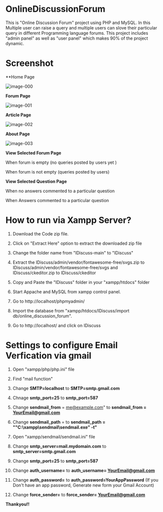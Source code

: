 # OnlineDiscussionForum
This is "Online Discussion Forum" project using PHP and MySQL.
In this Multiple user can raise a query and multiple users can slove their particular query in different Programming language forums.
This project includes "admin panel" as well as "user panel" which makes 90% of the project dynamic.
# Screenshot
**Home Page

![image-000](https://user-images.githubusercontent.com/74658164/181384523-78ada5e3-51b9-4422-af52-2d1a723c6709.jpg)

**Forum Page**

![image-001](https://user-images.githubusercontent.com/74658164/181384658-13fc5572-4a75-4b45-9e4e-d6720579b062.jpg)

**Article Page**

![image-002](https://user-images.githubusercontent.com/74658164/181384802-52b906fa-67bb-4585-a130-88a54c7ff6df.jpg)

**About Page**

![image-003](https://user-images.githubusercontent.com/74658164/181384905-70a89f38-f070-4884-bf06-921f0b186eca.jpg)

**View Selected Forum Page**

When forum is empty (no queries posted by users yet )

When forum is not empty (queries posted by users)

**View Selected Question Page**

When no answers commented to a particular question

When Answers commented to a particular question




# How to run via Xampp Server? 
1)  Download the Code zip file.

2)  Click on "Extract Here" option to extract the downloaded zip file

3)  Change the folder name from "IDiscuss-main" to "IDiscuss"

4)  Extract the IDiscuss/admin/vendor/fontawesome-free/svgs.zip to IDiscuss/admin/vendor/fontawesome-free/svgs and IDiscuss/ckeditor.zip to IDiscuss/ckeditor

5)  Copy and Paste the "IDiscuss" folder in your "xampp/htdocs" folder

6)  Start Appache and MySQL from xampp control panel.
 
7)  Go to http://localhost/phpmyadmin/

8)  Import the database from "xampp/htdocs/IDiscuss/import db/online_discussion_forum".

9)  Go to http://localhost/ and click on IDiscuss

# Settings to configure Email Verfication via gmail

1) Open "xampp/php/php.ini" file
2) Find "mail function"
3) Change **SMTP=localhost** to **SMTP=smtp.gmail.com**
4) Chnage **smtp_port=25** to **smtp_port=587**
5) Change **sendmail_from** = me@example.com" to **sendmail_from = YourEmail@gmail.com**
6) Change **sendmail_path** = to **sendmail_path = "\"C:\xampp\sendmail\sendmail.exe\" -t"**

7) Open "xampp/sendmail/sendmail.ini" file
8) Change **smtp_server=mail.mydomain.com** to **smtp_server=smtp.gmail.com**
9) Change **smtp_port=25** to **smtp_port=587**
10) Change **auth_username=** to **auth_username= YourEmail@gmail.com**
11) Change **auth_password=** to **auth_password=YourAppPassword** (If you Don't have an app password, Generate new form your Gmail Account)
12) Change **force_sender=** to **force_sender= YourEmail@gmail.com**

   **Thankyou!!**

